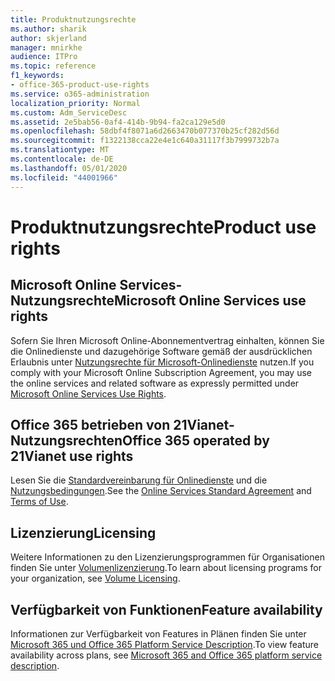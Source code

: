 ```yaml
---
title: Produktnutzungsrechte
ms.author: sharik
author: skjerland
manager: mnirkhe
audience: ITPro
ms.topic: reference
f1_keywords:
- office-365-product-use-rights
ms.service: o365-administration
localization_priority: Normal
ms.custom: Adm_ServiceDesc
ms.assetid: 2e5bab56-0af4-414b-9b94-fa2ca129e5d0
ms.openlocfilehash: 58dbf4f8071a6d2663470b077370b25cf282d56d
ms.sourcegitcommit: f1322138cca22e4e1c640a31117f3b7999732b7a
ms.translationtype: MT
ms.contentlocale: de-DE
ms.lasthandoff: 05/01/2020
ms.locfileid: "44001966"
---
```

# <a name="product-use-rights"></a><span data-ttu-id="f6cb1-102">Produktnutzungsrechte</span><span class="sxs-lookup"><span data-stu-id="f6cb1-102">Product use rights</span></span>

## <a name="microsoft-online-services-use-rights"></a><span data-ttu-id="f6cb1-103">Microsoft Online Services-Nutzungsrechte</span><span class="sxs-lookup"><span data-stu-id="f6cb1-103">Microsoft Online Services use rights</span></span>

<span data-ttu-id="f6cb1-104">Sofern Sie Ihren Microsoft Online-Abonnementvertrag einhalten, können Sie die Onlinedienste und dazugehörige Software gemäß der ausdrücklichen Erlaubnis unter [Nutzungsrechte für Microsoft-Onlinedienste](https://www.microsoftvolumelicensing.com/DocumentSearch.aspx?Mode=3&DocumentTypeId=37&ShowArchived=true) nutzen.</span><span class="sxs-lookup"><span data-stu-id="f6cb1-104">If you comply with your Microsoft Online Subscription Agreement, you may use the online services and related software as expressly permitted under [Microsoft Online Services Use Rights](https://www.microsoftvolumelicensing.com/DocumentSearch.aspx?Mode=3&DocumentTypeId=37&ShowArchived=true).</span></span>
  
## <a name="office-365-operated-by-21vianet-use-rights"></a><span data-ttu-id="f6cb1-105">Office 365 betrieben von 21Vianet-Nutzungsrechten</span><span class="sxs-lookup"><span data-stu-id="f6cb1-105">Office 365 operated by 21Vianet use rights</span></span>

<span data-ttu-id="f6cb1-106">Lesen Sie die [Standardvereinbarung für Onlinedienste](https://www.21vbluecloud.com/office365/O365-AgreeWebDir/) und die [Nutzungsbedingungen](https://www.21vbluecloud.com/office365/O365-TOU/).</span><span class="sxs-lookup"><span data-stu-id="f6cb1-106">See the [Online Services Standard Agreement](https://www.21vbluecloud.com/office365/O365-AgreeWebDir/) and [Terms of Use](https://www.21vbluecloud.com/office365/O365-TOU/).</span></span>
  
## <a name="licensing"></a><span data-ttu-id="f6cb1-107">Lizenzierung</span><span class="sxs-lookup"><span data-stu-id="f6cb1-107">Licensing</span></span>

<span data-ttu-id="f6cb1-108">Weitere Informationen zu den Lizenzierungsprogrammen für Organisationen finden Sie unter [Volumenlizenzierung](https://go.microsoft.com/fwlink/?LinkId=393693).</span><span class="sxs-lookup"><span data-stu-id="f6cb1-108">To learn about licensing programs for your organization, see [Volume Licensing](https://go.microsoft.com/fwlink/?LinkId=393693).</span></span>
  
## <a name="feature-availability"></a><span data-ttu-id="f6cb1-109">Verfügbarkeit von Funktionen</span><span class="sxs-lookup"><span data-stu-id="f6cb1-109">Feature availability</span></span>

<span data-ttu-id="f6cb1-110">Informationen zur Verfügbarkeit von Features in Plänen finden Sie unter [Microsoft 365 und Office 365 Platform Service Description](office-365-platform-service-description.md).</span><span class="sxs-lookup"><span data-stu-id="f6cb1-110">To view feature availability across plans, see [Microsoft 365 and Office 365 platform service description](office-365-platform-service-description.md).</span></span>
  

